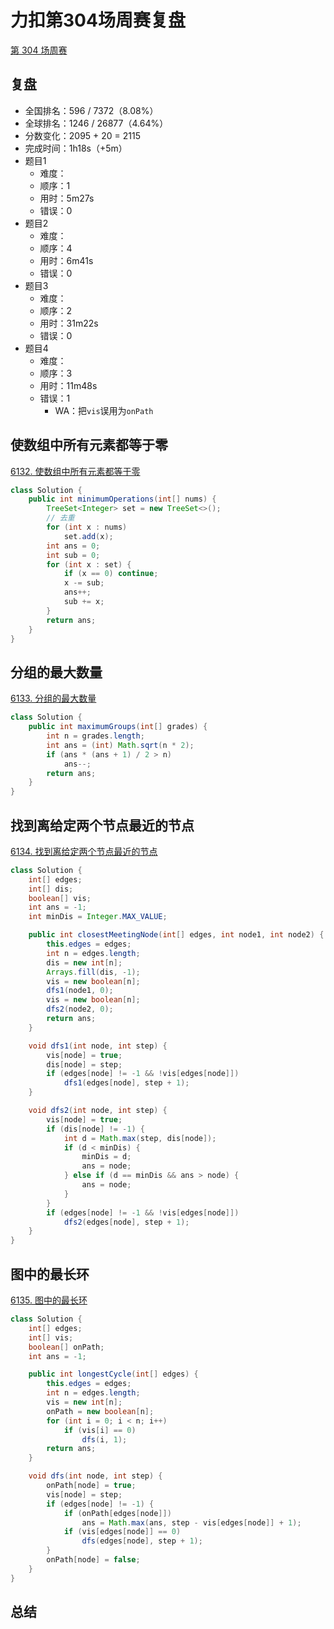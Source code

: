 # 力扣第304场周赛复盘


[第 304 场周赛](https://leetcode.cn/contest/weekly-contest-304/)

<!--more-->

## 复盘

- 全国排名：596 / 7372（8.08%）
- 全球排名：1246 / 26877（4.64%）
- 分数变化：2095 + 20 = 2115
- 完成时间：1h18s（+5m）
- 题目1
    - 难度：
    - 顺序：1
    - 用时：5m27s
    - 错误：0
- 题目2
    - 难度：
    - 顺序：4
    - 用时：6m41s
    - 错误：0
- 题目3
    - 难度：
    - 顺序：2
    - 用时：31m22s
    - 错误：0
- 题目4
    - 难度：
    - 顺序：3
    - 用时：11m48s
    - 错误：1
        - WA：把`vis`误用为`onPath`

## 使数组中所有元素都等于零

[6132. 使数组中所有元素都等于零](https://leetcode.cn/problems/make-array-zero-by-subtracting-equal-amounts/)

```java
class Solution {
    public int minimumOperations(int[] nums) {
        TreeSet<Integer> set = new TreeSet<>();
        // 去重
        for (int x : nums)
            set.add(x);
        int ans = 0;
        int sub = 0;
        for (int x : set) {
            if (x == 0) continue;
            x -= sub;
            ans++;
            sub += x;
        }
        return ans;
    }
}
```

## 分组的最大数量

[6133. 分组的最大数量](https://leetcode.cn/problems/maximum-number-of-groups-entering-a-competition/)

```java
class Solution {
    public int maximumGroups(int[] grades) {
        int n = grades.length;
        int ans = (int) Math.sqrt(n * 2);
        if (ans * (ans + 1) / 2 > n)
            ans--;
        return ans;
    }
}
```

## 找到离给定两个节点最近的节点

[6134. 找到离给定两个节点最近的节点](https://leetcode.cn/problems/find-closest-node-to-given-two-nodes/)

```java
class Solution {
    int[] edges;
    int[] dis;
    boolean[] vis;
    int ans = -1;
    int minDis = Integer.MAX_VALUE;

    public int closestMeetingNode(int[] edges, int node1, int node2) {
        this.edges = edges;
        int n = edges.length;
        dis = new int[n];
        Arrays.fill(dis, -1);
        vis = new boolean[n];
        dfs1(node1, 0);
        vis = new boolean[n];
        dfs2(node2, 0);
        return ans;
    }

    void dfs1(int node, int step) {
        vis[node] = true;
        dis[node] = step;
        if (edges[node] != -1 && !vis[edges[node]])
            dfs1(edges[node], step + 1);
    }

    void dfs2(int node, int step) {
        vis[node] = true;
        if (dis[node] != -1) {
            int d = Math.max(step, dis[node]);
            if (d < minDis) {
                minDis = d;
                ans = node;
            } else if (d == minDis && ans > node) {
                ans = node;
            }
        }
        if (edges[node] != -1 && !vis[edges[node]])
            dfs2(edges[node], step + 1);
    }
}
```

## 图中的最长环

[6135. 图中的最长环](https://leetcode.cn/problems/longest-cycle-in-a-graph/)

```java
class Solution {
    int[] edges;
    int[] vis;
    boolean[] onPath;
    int ans = -1;

    public int longestCycle(int[] edges) {
        this.edges = edges;
        int n = edges.length;
        vis = new int[n];
        onPath = new boolean[n];
        for (int i = 0; i < n; i++)
            if (vis[i] == 0)
                dfs(i, 1);
        return ans;
    }

    void dfs(int node, int step) {
        onPath[node] = true;
        vis[node] = step;
        if (edges[node] != -1) {
            if (onPath[edges[node]])
                ans = Math.max(ans, step - vis[edges[node]] + 1);
            if (vis[edges[node]] == 0)
                dfs(edges[node], step + 1);
        }
        onPath[node] = false;
    }
}
```

## 总结

